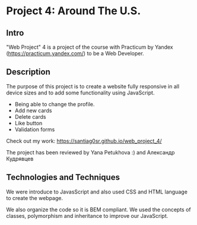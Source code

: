 # Project 4: Around The U.S.

## Intro

"Web Project" 4 is a project of the course with Practicum by Yandex (https://practicum.yandex.com/) to be a Web Developer.

## Description

The purpose of this project is to create a website fully responsive in all device sizes and to add some functionality using JavaScript.

- Being able to change the profile.
- Add new cards
- Delete cards
- Like button
- Validation forms

Check out my work: https://santiag0sr.github.io/web_project_4/

The project has been reviewed by Yana Petukhova :) and Александр Кудрявцев

## Technologies and Techniques

We were introduce to JavasScript and also used CSS and HTML language to create the webpage.

We also organize the code so it is BEM compliant.
We used the concepts of classes, polymorphism and inheritance to improve our JavaScript.
